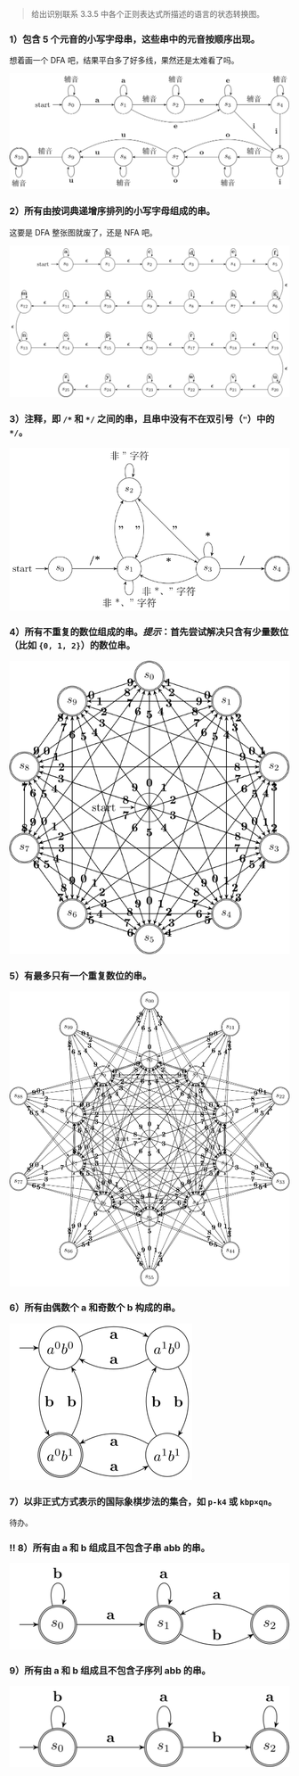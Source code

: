 > 给出识别联系 3.3.5 中各个正则表达式所描述的语言的状态转换图。

### 1）包含 5 个元音的小写字母串，这些串中的元音按顺序出现。

想着画一个 DFA 吧，结果平白多了好多线，果然还是太难看了吗。

![](1.svg)

### 2）所有由按词典递增序排列的小写字母组成的串。

这要是 DFA 整张图就废了，还是 NFA 吧。

![](2.svg)

### 3）注释，即 `/*` 和 `*/` 之间的串，且串中没有不在双引号（`"`）中的 `*/`。

![](3.svg)

### 4）所有不重复的数位组成的串。*提示*：首先尝试解决只含有少量数位（比如 `{0, 1, 2}`）的数位串。

![](4.svg)

### 5）有最多只有一个重复数位的串。

![](5.svg)

### 6）所有由偶数个 a 和奇数个 b 构成的串。

![](6.svg)

### 7）以非正式方式表示的国际象棋步法的集合，如 `p-k4` 或 `kbp×qn`。

待办。

### !! 8）所有由 a 和 b 组成且不包含子串 abb 的串。

![](8.svg)

### 9）所有由 a 和 b 组成且不包含子序列 abb 的串。

![](9.svg)
